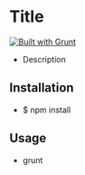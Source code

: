 # Title
[![Built with Grunt](https://cdn.gruntjs.com/builtwith.svg)](https://gruntjs.com/)
* Description

## Installation
* $ npm install

## Usage
* grunt

